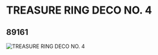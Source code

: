 # TREASURE RING DECO NO. 4
## 89161
![TREASURE RING DECO NO. 4](https://lc-www-live-s.legocdn.com/media/bricks/5/2/4570660.jpg)